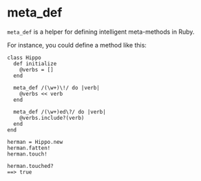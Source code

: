 meta_def
========

`meta_def` is a helper for defining intelligent meta-methods in Ruby.

For instance, you could define a method like this:

    class Hippo
      def initialize
        @verbs = []
      end
      
      meta_def /(\w+)\!/ do |verb|
        @verbs << verb
      end
      
      meta_def /(\w+)ed\?/ do |verb|
        @verbs.include?(verb)
      end
    end

    herman = Hippo.new
    herman.fatten!
    herman.touch!
    
    herman.touched?
    ==> true

